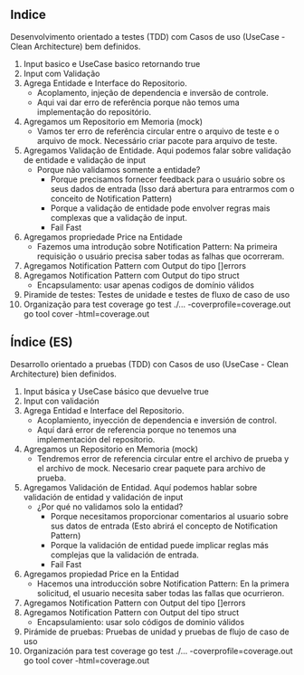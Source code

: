 ## Indice

Desenvolvimento orientado a testes (TDD) com Casos de uso (UseCase - Clean Architecture) bem definidos.

01. Input basico e UseCase basico retornando true
02. Input com Validação
03. Agrega Entidade e Interface do Repositorio. 
    - Acoplamento, injeção de dependencia e inversão de controle. 
    - Aqui vai dar erro de referência porque não temos uma implementação do repositório.
04. Agregamos um Repositorio em Memoria (mock)
    - Vamos ter erro de referência circular entre o arquivo de teste e o arquivo de mock. Necessário criar pacote para arquivo de teste.
05. Agregamos Validação de Entidade. Aqui podemos falar sobre validação de entidade e validação de input
    - Porque não validamos somente a entidade?         
        - Porque precisamos fornecer feedback para o usuário sobre os seus dados de entrada (Isso dará abertura para entrarmos com o conceito de Notification Pattern)
        - Porque a validação de entidade pode envolver regras mais complexas que a validação de input.
        - Fail Fast
06. Agregamos propriedade Price na Entidade
    - Fazemos uma introdução sobre Notification Pattern: Na primeira requisição o usuário precisa saber todas as falhas que ocorreram.
07. Agregamos Notification Pattern com Output do tipo []errors
08. Agregamos Notification Pattern com Output do tipo struct
    - Encapsulamento: usar apenas codigos de domínio válidos
09. Piramide de testes: Testes de unidade e testes de fluxo de caso de uso
10. Organização para test coverage
    go test ./... -coverprofile=coverage.out
    go tool cover -html=coverage.out


## Índice (ES)

Desarrollo orientado a pruebas (TDD) con Casos de uso (UseCase - Clean Architecture) bien definidos.

01. Input básica y UseCase básico que devuelve true
02. Input con validación
03. Agrega Entidad e Interface del Repositorio.
    - Acoplamiento, inyección de dependencia e inversión de control.
    - Aquí dará error de referencia porque no tenemos una implementación del repositorio.
04. Agregamos un Repositorio en Memoria (mock)
    - Tendremos error de referencia circular entre el archivo de prueba y el archivo de mock. Necesario crear paquete para archivo de prueba.
05. Agregamos Validación de Entidad. Aquí podemos hablar sobre validación de entidad y validación de input
    - ¿Por qué no validamos solo la entidad?
        - Porque necesitamos proporcionar comentarios al usuario sobre sus datos de entrada (Esto abrirá el concepto de Notification Pattern)
        - Porque la validación de entidad puede implicar reglas más complejas que la validación de entrada.
        - Fail Fast
06. Agregamos propiedad Price en la Entidad
    - Hacemos una introducción sobre Notification Pattern: En la primera solicitud, el usuario necesita saber todas las fallas que ocurrieron.
07. Agregamos Notification Pattern con Output del tipo []errors
08. Agregamos Notification Pattern con Output del tipo struct
    - Encapsulamiento: usar solo códigos de dominio válidos
09. Pirámide de pruebas: Pruebas de unidad y pruebas de flujo de caso de uso
10. Organización para test coverage
    go test ./... -coverprofile=coverage.out
    go tool cover -html=coverage.out